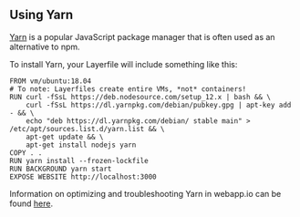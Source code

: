 ## Using Yarn

[Yarn](https://yarnpkg.com/) is a popular JavaScript package manager that is often used as an alternative to npm. 

To install Yarn, your Layerfile will include something like this:
```
FROM vm/ubuntu:18.04
# To note: Layerfiles create entire VMs, *not* containers!
RUN curl -fSsL https://deb.nodesource.com/setup_12.x | bash && \
    curl -fSsL https://dl.yarnpkg.com/debian/pubkey.gpg | apt-key add - && \
    echo "deb https://dl.yarnpkg.com/debian/ stable main" > /etc/apt/sources.list.d/yarn.list && \
    apt-get update && \
    apt-get install nodejs yarn
COPY . .
RUN yarn install --frozen-lockfile
RUN BACKGROUND yarn start
EXPOSE WEBSITE http://localhost:3000
```

Information on optimizing and troubleshooting Yarn in webapp.io can be found [here](https://webapp.io/docs/common-problems/what-is-causing-a-yarn-error).
